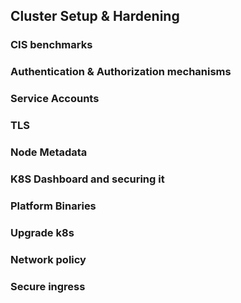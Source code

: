 
## Cluster Setup & Hardening 
### CIS benchmarks 
### Authentication & Authorization mechanisms 
### Service Accounts 
### TLS 
### Node Metadata
### K8S Dashboard and securing it
### Platform Binaries
### Upgrade k8s
### Network policy 
### Secure ingress 












  






 




 
